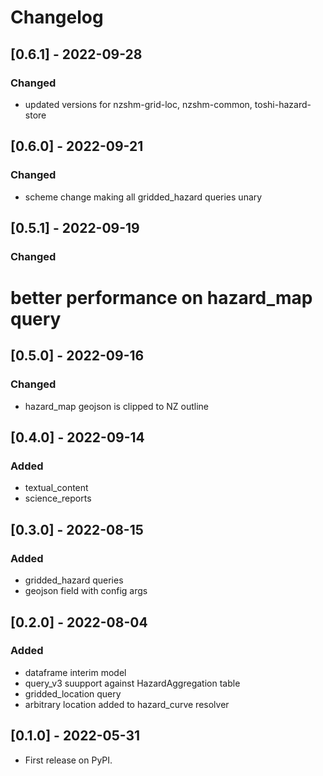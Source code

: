 # Changelog

## [0.6.1] - 2022-09-28
### Changed
 - updated versions for nzshm-grid-loc, nzshm-common, toshi-hazard-store

## [0.6.0] - 2022-09-21

### Changed
 - scheme change making all gridded_hazard queries unary

## [0.5.1] - 2022-09-19
### Changed
 # better performance on hazard_map query

## [0.5.0] - 2022-09-16
### Changed
 * hazard_map geojson is clipped to NZ outline

## [0.4.0] - 2022-09-14
### Added
 * textual_content
 * science_reports

## [0.3.0] - 2022-08-15
### Added
 * gridded_hazard queries
 * geojson field with config args

## [0.2.0] - 2022-08-04
### Added
 * dataframe interim model
 * query_v3 suupport against HazardAggregation table
 * gridded_location query
 * arbitrary location added to hazard_curve resolver

## [0.1.0] - 2022-05-31

* First release on PyPI.
